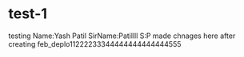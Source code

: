 # test-1
testing
Name:Yash Patil
SirName:Patillll
S:P
made chnages here after creating feb_deplo11222233344444444444444555
